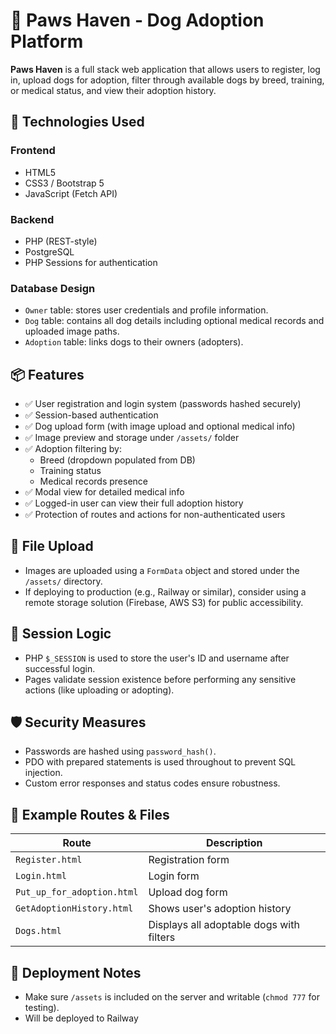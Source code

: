 # 🐾 Paws Haven - Dog Adoption Platform

**Paws Haven** is a full stack web application that allows users to register, log in, upload dogs for adoption, filter through available dogs by breed, training, or medical status, and view their adoption history.

## 📂 Technologies Used

### Frontend
- HTML5
- CSS3 / Bootstrap 5
- JavaScript (Fetch API)

### Backend
- PHP (REST-style)
- PostgreSQL
- PHP Sessions for authentication

### Database Design
- `Owner` table: stores user credentials and profile information.
- `Dog` table: contains all dog details including optional medical records and uploaded image paths.
- `Adoption` table: links dogs to their owners (adopters).
  
## 📦 Features

- ✅ User registration and login system (passwords hashed securely)
- ✅ Session-based authentication
- ✅ Dog upload form (with image upload and optional medical info)
- ✅ Image preview and storage under `/assets/` folder
- ✅ Adoption filtering by:
  - Breed (dropdown populated from DB)
  - Training status
  - Medical records presence
- ✅ Modal view for detailed medical info
- ✅ Logged-in user can view their full adoption history
- ✅ Protection of routes and actions for non-authenticated users

## 📸 File Upload

- Images are uploaded using a `FormData` object and stored under the `/assets/` directory.
- If deploying to production (e.g., Railway or similar), consider using a remote storage solution (Firebase, AWS S3) for public accessibility.

## 🧠 Session Logic

- PHP `$_SESSION` is used to store the user's ID and username after successful login.
- Pages validate session existence before performing any sensitive actions (like uploading or adopting).

## 🛡 Security Measures

- Passwords are hashed using `password_hash()`.
- PDO with prepared statements is used throughout to prevent SQL injection.
- Custom error responses and status codes ensure robustness.

## 🧪 Example Routes & Files

| Route                     | Description                                 |
|--------------------------|---------------------------------------------|
| `Register.html`          | Registration form                           |
| `Login.html`             | Login form                                  |
| `Put_up_for_adoption.html` | Upload dog form                            |
| `GetAdoptionHistory.html` | Shows user's adoption history              |
| `Dogs.html`              | Displays all adoptable dogs with filters    |

## 🚀 Deployment Notes

- Make sure `/assets` is included on the server and writable (`chmod 777` for testing).
- Will be deployed to Railway
